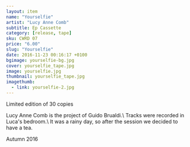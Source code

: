 ```yaml
---
layout: item
name: "Yourselfie"
artist: "Lucy Anne Comb"
subtitle: Ep Cassette
category: [release, tape]
sku: CWRD 07
price: "6.00"
slug: "Yourselfie"
date: 2016-11-23 00:16:17 +0100
bgimage: yourselfie-bg.jpg
cover: yourselfie_tape.jpg
image: yourselfie.jpg
thumbnail: yourselfie_tape.jpg
imagethumb:
  - link: yourselfie-2.jpg
---
```


Limited edition of 30 copies

Lucy Anne Comb is the project of Guido Brualdi.\\
Tracks were recorded in Luca's bedroom.\\
It was a rainy day, so after the session we decided to have a tea.

Autumn 2016